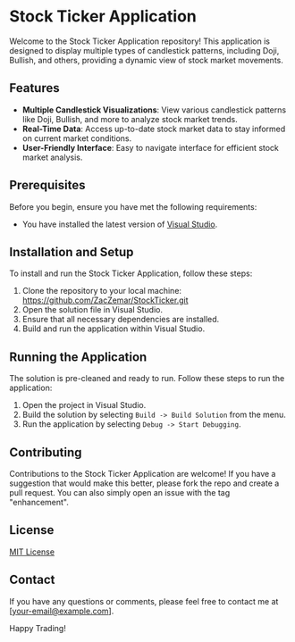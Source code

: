 # Stock Ticker Application

Welcome to the Stock Ticker Application repository! This application is designed to display multiple types of candlestick patterns, including Doji, Bullish, and others, providing a dynamic view of stock market movements.

## Features

- **Multiple Candlestick Visualizations**: View various candlestick patterns like Doji, Bullish, and more to analyze stock market trends.
- **Real-Time Data**: Access up-to-date stock market data to stay informed on current market conditions.
- **User-Friendly Interface**: Easy to navigate interface for efficient stock market analysis.

## Prerequisites

Before you begin, ensure you have met the following requirements:
- You have installed the latest version of [Visual Studio](https://visualstudio.microsoft.com/).

## Installation and Setup

To install and run the Stock Ticker Application, follow these steps:

1. Clone the repository to your local machine:
   https://github.com/ZacZemar/StockTicker.git
2. Open the solution file in Visual Studio.
3. Ensure that all necessary dependencies are installed.
4. Build and run the application within Visual Studio.

## Running the Application

The solution is pre-cleaned and ready to run. Follow these steps to run the application:

1. Open the project in Visual Studio.
2. Build the solution by selecting `Build -> Build Solution` from the menu.
3. Run the application by selecting `Debug -> Start Debugging`.

## Contributing

Contributions to the Stock Ticker Application are welcome! If you have a suggestion that would make this better, please fork the repo and create a pull request. You can also simply open an issue with the tag "enhancement".

## License

[MIT License](LICENSE.md)

## Contact

If you have any questions or comments, please feel free to contact me at [your-email@example.com].

Happy Trading!


